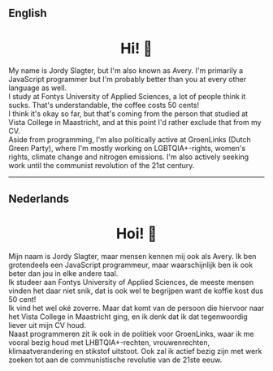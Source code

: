 ## English

<h1 align="center">Hi! 👋</h1>

My name is Jordy Slagter, but I'm also known as Avery.
I'm primarily a JavaScript programmer but I'm probably better than you at every
other language as well.
<br />
I study at Fontys University of Applied Sciences, a lot of people think it
sucks. That's understandable, the coffee costs 50 cents!
<br />
I think it's okay so far, but that's coming from the person that studied at
Vista College in Maastricht, and at this point I'd rather exclude that from
my CV.
<br />
Aside from programming, I'm also politically active at GroenLinks (Dutch Green
Party), where I'm mostly working on LGBTQIA+-rights, women's rights, climate
change and nitrogen emissions. I'm also actively seeking work until the
communist revolution of the 21st century.

---

## Nederlands

<h1 align="center">Hoi! 👋</h1>

Mijn naam is Jordy Slagter, maar mensen kennen mij ook als Avery.
Ik ben grotendeels een JavaScript programmeur, maar waarschijnlijk ben ik ook
beter dan jou in elke andere taal.
<br />
Ik studeer aan Fontys University of Applied Sciences, de meeste mensen vinden
het daar niet snik, dat is ook wel te begrijpen want de koffie kost dus
50 cent!
<br />
Ik vind het wel oké zoverre. Maar dat komt van de persoon die hiervoor naar het
Vista College in Maastricht ging, en ik denk dat ik dat tegenwoordig liever uit
mijn CV houd.
<br />
Naast programmeren zit ik ook in de politiek voor GroenLinks, waar ik me vooral
bezig houd met LHBTQIA+-rechten, vrouwenrechten, klimaatverandering en stikstof
uitstoot. Ook zal ik actief bezig zijn met werk zoeken tot aan de communistische
revolutie van de 21ste eeuw.
